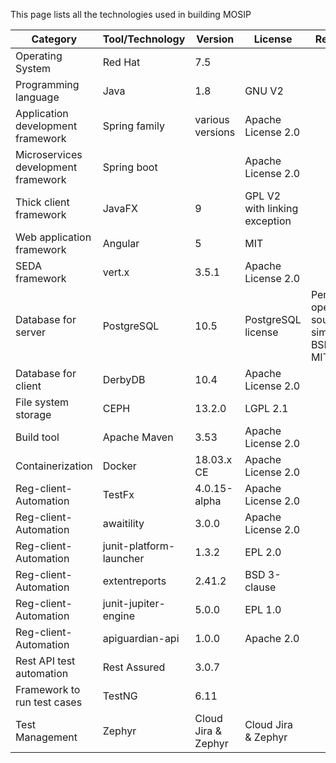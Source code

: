 This page lists all the technologies used in building MOSIP

Category | Tool/Technology | Version | License | Remarks
---------|-----------------|---------|---------|---------
Operating System | Red Hat | 7.5 | |
Programming language | Java | 1.8 | GNU V2 | 
Application development framework | Spring family | various versions | Apache License 2.0
Microservices development framework | Spring boot | | Apache License 2.0
Thick client framework | JavaFX | 9 | GPL V2 with linking exception |
Web application framework | Angular | 5 | MIT | 
SEDA framework | vert.x | 3.5.1 | Apache License 2.0 |
Database for server | PostgreSQL | 10.5 | PostgreSQL license | Permissive open source similar to BSD or MIT
Database for client | DerbyDB | 10.4 | Apache License 2.0 | 
File system storage | CEPH | 13.2.0 | LGPL 2.1 | 
Build tool | Apache Maven | 3.53 | Apache License 2.0 | 
Containerization | Docker | 18.03.x CE | Apache License 2.0 | 
Reg-client-Automation | TestFx | 4.0.15-alpha | Apache License 2.0|
Reg-client-Automation | awaitility| 3.0.0 | Apache License 2.0|
Reg-client-Automation | junit-platform-launcher|1.3.2 | EPL 2.0|
Reg-client-Automation | extentreports | 2.41.2 | BSD 3-clause|
Reg-client-Automation | junit-jupiter-engine| 5.0.0 | EPL 1.0|
Reg-client-Automation | apiguardian-api| 1.0.0| Apache 2.0| 
Rest API test automation |Rest Assured|3.0.7||
Framework to run  test cases|TestNG|6.11||
Test Management | Zephyr | Cloud Jira & Zephyr | Cloud Jira & Zephyr